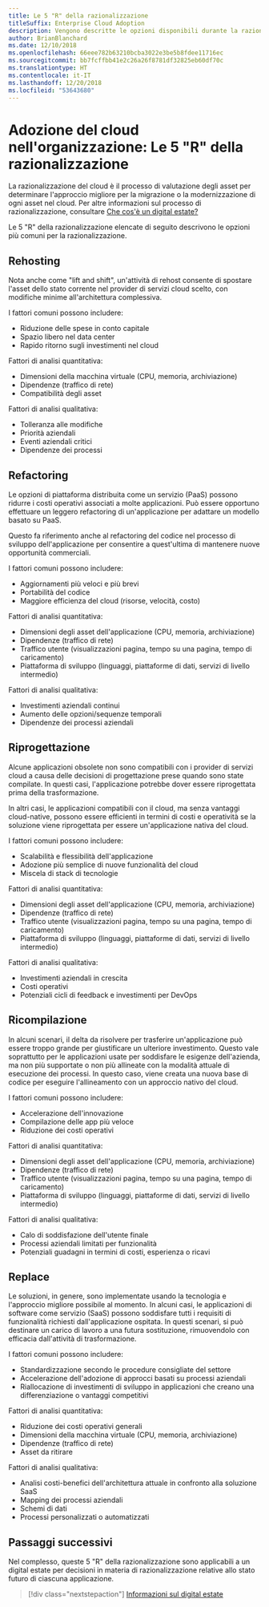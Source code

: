 ```yaml
---
title: Le 5 "R" della razionalizzazione
titleSuffix: Enterprise Cloud Adoption
description: Vengono descritte le opzioni disponibili durante la razionalizzazione di un digital estate
author: BrianBlanchard
ms.date: 12/10/2018
ms.openlocfilehash: 66eee782b63210bcba3022e3be5b8fdee11716ec
ms.sourcegitcommit: bb7fcffbb41e2c26a26f8781df32825eb60df70c
ms.translationtype: HT
ms.contentlocale: it-IT
ms.lasthandoff: 12/20/2018
ms.locfileid: "53643680"
---
```

# <a name="enterprise-cloud-adoption-the-5-rs-of-rationalization"></a>Adozione del cloud nell'organizzazione: Le 5 "R" della razionalizzazione

La razionalizzazione del cloud è il processo di valutazione degli asset per determinare l'approccio migliore per la migrazione o la modernizzazione di ogni asset nel cloud. Per altre informazioni sul processo di razionalizzazione, consultare [Che cos'è un digital estate?](overview.md)

Le 5 "R" della razionalizzazione elencate di seguito descrivono le opzioni più comuni per la razionalizzazione.

## <a name="rehost"></a>Rehosting

Nota anche come "lift and shift", un'attività di rehost consente di spostare l'asset dello stato corrente nel provider di servizi cloud scelto, con modifiche minime all'architettura complessiva.

I fattori comuni possono includere:

* Riduzione delle spese in conto capitale
* Spazio libero nel data center
* Rapido ritorno sugli investimenti nel cloud

Fattori di analisi quantitativa:

* Dimensioni della macchina virtuale (CPU, memoria, archiviazione)
* Dipendenze (traffico di rete)
* Compatibilità degli asset

Fattori di analisi qualitativa:

* Tolleranza alle modifiche
* Priorità aziendali
* Eventi aziendali critici
* Dipendenze dei processi

## <a name="refactor"></a>Refactoring

Le opzioni di piattaforma distribuita come un servizio (PaaS) possono ridurre i costi operativi associati a molte applicazioni. Può essere opportuno effettuare un leggero refactoring di un'applicazione per adattare un modello basato su PaaS.

Questo fa riferimento anche al refactoring del codice nel processo di sviluppo dell'applicazione per consentire a quest'ultima di mantenere nuove opportunità commerciali.

I fattori comuni possono includere:

* Aggiornamenti più veloci e più brevi
* Portabilità del codice
* Maggiore efficienza del cloud (risorse, velocità, costo)

Fattori di analisi quantitativa:

* Dimensioni degli asset dell'applicazione (CPU, memoria, archiviazione)
* Dipendenze (traffico di rete)
* Traffico utente (visualizzazioni pagina, tempo su una pagina, tempo di caricamento)
* Piattaforma di sviluppo (linguaggi, piattaforme di dati, servizi di livello intermedio)

Fattori di analisi qualitativa:

* Investimenti aziendali continui
* Aumento delle opzioni/sequenze temporali
* Dipendenze dei processi aziendali

## <a name="rearchitect"></a>Riprogettazione

Alcune applicazioni obsolete non sono compatibili con i provider di servizi cloud a causa delle decisioni di progettazione prese quando sono state compilate. In questi casi, l'applicazione potrebbe dover essere riprogettata prima della trasformazione.

In altri casi, le applicazioni compatibili con il cloud, ma senza vantaggi cloud-native, possono essere efficienti in termini di costi e operatività se la soluzione viene riprogettata per essere un'applicazione nativa del cloud.

I fattori comuni possono includere:

* Scalabilità e flessibilità dell'applicazione
* Adozione più semplice di nuove funzionalità del cloud
* Miscela di stack di tecnologie

Fattori di analisi quantitativa:

* Dimensioni degli asset dell'applicazione (CPU, memoria, archiviazione)
* Dipendenze (traffico di rete)
* Traffico utente (visualizzazioni pagina, tempo su una pagina, tempo di caricamento)
* Piattaforma di sviluppo (linguaggi, piattaforme di dati, servizi di livello intermedio)

Fattori di analisi qualitativa:

* Investimenti aziendali in crescita
* Costi operativi
* Potenziali cicli di feedback e investimenti per DevOps

## <a name="rebuild"></a>Ricompilazione

In alcuni scenari, il delta da risolvere per trasferire un'applicazione può essere troppo grande per giustificare un ulteriore investimento. Questo vale soprattutto per le applicazioni usate per soddisfare le esigenze dell'azienda, ma non più supportate o non più allineate con la modalità attuale di esecuzione dei processi. In questo caso, viene creata una nuova base di codice per eseguire l'allineamento con un approccio nativo del cloud.

I fattori comuni possono includere:

* Accelerazione dell'innovazione
* Compilazione delle app più veloce
* Riduzione dei costi operativi

Fattori di analisi quantitativa:

* Dimensioni degli asset dell'applicazione (CPU, memoria, archiviazione)
* Dipendenze (traffico di rete)
* Traffico utente (visualizzazioni pagina, tempo su una pagina, tempo di caricamento)
* Piattaforma di sviluppo (linguaggi, piattaforme di dati, servizi di livello intermedio)

Fattori di analisi qualitativa:

* Calo di soddisfazione dell'utente finale
* Processi aziendali limitati per funzionalità
* Potenziali guadagni in termini di costi, esperienza o ricavi

## <a name="replace"></a>Replace

Le soluzioni, in genere, sono implementate usando la tecnologia e l'approccio migliore possibile al momento. In alcuni casi, le applicazioni di software come servizio (SaaS) possono soddisfare tutti i requisiti di funzionalità richiesti dall'applicazione ospitata. In questi scenari, si può destinare un carico di lavoro a una futura sostituzione, rimuovendolo con efficacia dall'attività di trasformazione.

I fattori comuni possono includere:

* Standardizzazione secondo le procedure consigliate del settore
* Accelerazione dell'adozione di approcci basati su processi aziendali
* Riallocazione di investimenti di sviluppo in applicazioni che creano una differenziazione o vantaggi competitivi

Fattori di analisi quantitativa:

* Riduzione dei costi operativi generali
* Dimensioni della macchina virtuale (CPU, memoria, archiviazione)
* Dipendenze (traffico di rete)
* Asset da ritirare

Fattori di analisi qualitativa:

* Analisi costi-benefici dell'architettura attuale in confronto alla soluzione SaaS
* Mapping dei processi aziendali
* Schemi di dati
* Processi personalizzati o automatizzati

## <a name="next-steps"></a>Passaggi successivi

Nel complesso, queste 5 "R" della razionalizzazione sono applicabili a un digital estate per decisioni in materia di razionalizzazione relative allo stato futuro di ciascuna applicazione.

> [!div class="nextstepaction"]
> [Informazioni sul digital estate](overview.md)
